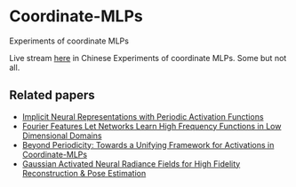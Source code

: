 # Coordinate-MLPs
Experiments of coordinate MLPs

Live stream [here](https://youtu.be/cz3Tc9bNG8k) in Chinese
Experiments of coordinate MLPs. Some but not all.

## Related papers

*  [Implicit Neural Representations with Periodic Activation Functions](https://arxiv.org/pdf/2006.09661.pdf)
*  [Fourier Features Let Networks Learn High Frequency Functions in Low Dimensional Domains](https://arxiv.org/abs/2006.10739.pdf)
*  [Beyond Periodicity: Towards a Unifying Framework for Activations in Coordinate-MLPs](https://arxiv.org/pdf/2111.15135.pdf)
*  [Gaussian Activated Neural Radiance Fields for High Fidelity Reconstruction & Pose Estimation](https://arxiv.org/pdf/2204.05735.pdf)
